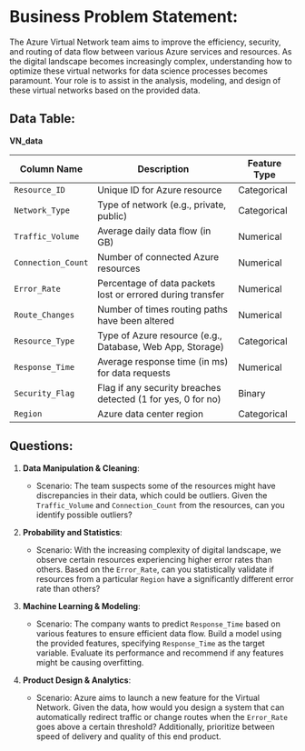 # **Business Problem Statement:**
The Azure Virtual Network team aims to improve the efficiency, security, and routing of data flow between various Azure services and resources. As the digital landscape becomes increasingly complex, understanding how to optimize these virtual networks for data science processes becomes paramount. Your role is to assist in the analysis, modeling, and design of these virtual networks based on the provided data.

## **Data Table:**
**VN_data**

| **Column Name**      | **Description**                                              | **Feature Type** |
|----------------------|--------------------------------------------------------------|------------------|
| `Resource_ID`        | Unique ID for Azure resource                                 | Categorical      |
| `Network_Type`       | Type of network (e.g., private, public)                      | Categorical      |
| `Traffic_Volume`     | Average daily data flow (in GB)                              | Numerical        |
| `Connection_Count`   | Number of connected Azure resources                          | Numerical        |
| `Error_Rate`         | Percentage of data packets lost or errored during transfer   | Numerical        |
| `Route_Changes`      | Number of times routing paths have been altered              | Numerical        |
| `Resource_Type`      | Type of Azure resource (e.g., Database, Web App, Storage)    | Categorical      |
| `Response_Time`      | Average response time (in ms) for data requests              | Numerical        |
| `Security_Flag`      | Flag if any security breaches detected (1 for yes, 0 for no) | Binary           |
| `Region`             | Azure data center region                                     | Categorical      |

## **Questions:**

1. **Data Manipulation & Cleaning**:
    - Scenario: The team suspects some of the resources might have discrepancies in their data, which could be outliers. Given the `Traffic_Volume` and `Connection_Count` from the resources, can you identify possible outliers?
  
2. **Probability and Statistics**:
    - Scenario: With the increasing complexity of digital landscape, we observe certain resources experiencing higher error rates than others. Based on the `Error_Rate`, can you statistically validate if resources from a particular `Region` have a significantly different error rate than others?

3. **Machine Learning & Modeling**:
    - Scenario: The company wants to predict `Response_Time` based on various features to ensure efficient data flow. Build a model using the provided features, specifying `Response_Time` as the target variable. Evaluate its performance and recommend if any features might be causing overfitting.

4. **Product Design & Analytics**:
    - Scenario: Azure aims to launch a new feature for the Virtual Network. Given the data, how would you design a system that can automatically redirect traffic or change routes when the `Error_Rate` goes above a certain threshold? Additionally, prioritize between speed of delivery and quality of this end product.